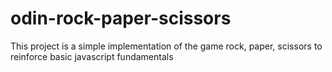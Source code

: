 # odin-rock-paper-scissors

This project is a simple implementation of the game rock, paper, scissors to reinforce basic javascript fundamentals

